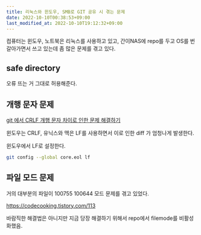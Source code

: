 ```yaml
---
title: 리눅스와 윈도우, SMB로 GIT 공유 시 겪는 문제
date: 2022-10-10T00:38:53+09:00
last_modified_at: 2022-10-10T19:12:32+09:00
---
```


컴퓨터는 윈도우, 노트북은 리눅스를 사용하고 있고, 간이NAS에 repo를 두고 OS를 번갈아가면서 쓰고 있는데 좀 많은 문제를 겪고 있다.

## safe directory

오류 뜨는 거 그대로 허용해준다.

## 개행 문자 문제

[git 에서 CRLF 개행 문자 차이로 인한 문제 해결하기](https://www.lesstif.com/gitbook/git-crlf-20776404.html)

윈도우는 CRLF, 유닉스와 맥은 LF를 사용하면서 이로 인한 diff 가 엄청나게 발생한다.

윈도우에서 LF로 설정한다.

```bash
git config --global core.eol lf
```

## 파일 모드 문제

거의 대부분의 파일이 100755 100644 모드 문제를 겪고 있었다.

https://codecooking.tistory.com/113

바람직한 해결법은 아니지만 지금 당장 해결하기 위해서 repo에서 filemode를 비활성화했음.